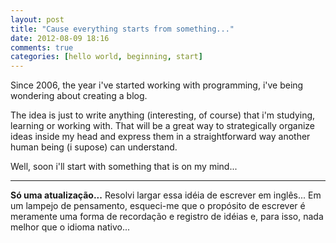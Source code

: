 ```yaml
---
layout: post
title: "Cause everything starts from something..."
date: 2012-08-09 18:16
comments: true
categories: [hello world, beginning, start]
---
```

Since 2006, the year i've started working with programming, i've being wondering about creating a blog.

The idea is just to write anything (interesting, of course) that i'm studying, learning or working with. That will be a great way to strategically organize ideas inside my head and express them in a straightforward way another human being (i supose) can understand.

Well, soon i'll start with something that is on my mind...

<hr>
<strong>Só uma atualização...</strong>
Resolvi largar essa idéia de escrever em inglês... Em um lampejo de pensamento, esqueci-me que o propósito de escrever é meramente uma forma de recordação e registro de idéias e, para isso, nada melhor que o idioma nativo...